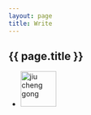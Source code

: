 ```yaml
---
layout: page
title: Write
---
```


## {{ page.title }}

* <img src="http://imglf2.ph.126.net/nEV0G3_8os50NFNRH3Yewg==/6632022141793679411.jpg" alt="jiu cheng gong" height="70"/>
